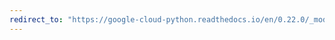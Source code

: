 ```yaml
---
redirect_to: "https://google-cloud-python.readthedocs.io/en/0.22.0/_modules/google/cloud/logging/handlers/transports/background_thread.html"
---
```

